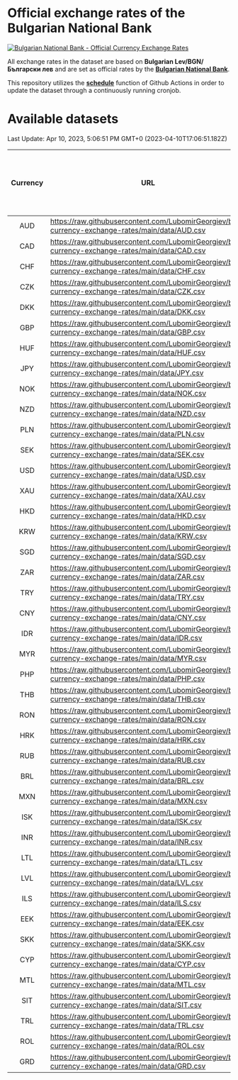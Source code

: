 # Official exchange rates of the Bulgarian National Bank

[![Bulgarian National Bank - Official Currency Exchange Rates](https://github.com/LubomirGeorgiev/bnb-currency-exchange-rates/actions/workflows/update-rates.yml/badge.svg?branch=main)](https://github.com/LubomirGeorgiev/bnb-currency-exchange-rates/actions/workflows/update-rates.yml)

All exchange rates in the dataset are based on **Bulgarian Lev/BGN/Български лев** and are set as official rates by the [**Bulgarian National Bank**](https://www.bnb.bg/Statistics/StExternalSector/StExchangeRates/StERForeignCurrencies/index.htm?toLang=_EN).

This repository utilizes the [**schedule**](https://docs.github.com/en/actions/reference/events-that-trigger-workflows) function of Github Actions in order to update the dataset through a continuously running cronjob.

# Available datasets

<!-- START LINKS (DO NOT EVER FU*ING DELETE THIS COMMENT FOR THE LOVE OF YOUR LIFE!!! IF YOU ARE CURIOS HOW IT WORKS, YOU CAN HAVE A LOOK AT ./src/updateReadme.ts) -->

Last Update: Apr 10, 2023, 5:06:51 PM GMT+0 (2023-04-10T17:06:51.182Z)

| Currency | URL                                                                                             | Number of records | Number of missing days that were filled in |
| :------: | ----------------------------------------------------------------------------------------------- | :---------------: | :----------------------------------------: |
|   AUD    | https://raw.githubusercontent.com/LubomirGeorgiev/bnb-currency-exchange-rates/main/data/AUD.csv |       8464        |                    2616                    |
|   CAD    | https://raw.githubusercontent.com/LubomirGeorgiev/bnb-currency-exchange-rates/main/data/CAD.csv |       8464        |                    2616                    |
|   CHF    | https://raw.githubusercontent.com/LubomirGeorgiev/bnb-currency-exchange-rates/main/data/CHF.csv |       8464        |                    2616                    |
|   CZK    | https://raw.githubusercontent.com/LubomirGeorgiev/bnb-currency-exchange-rates/main/data/CZK.csv |       8464        |                    2616                    |
|   DKK    | https://raw.githubusercontent.com/LubomirGeorgiev/bnb-currency-exchange-rates/main/data/DKK.csv |       8464        |                    2616                    |
|   GBP    | https://raw.githubusercontent.com/LubomirGeorgiev/bnb-currency-exchange-rates/main/data/GBP.csv |       8464        |                    2616                    |
|   HUF    | https://raw.githubusercontent.com/LubomirGeorgiev/bnb-currency-exchange-rates/main/data/HUF.csv |       8464        |                    2616                    |
|   JPY    | https://raw.githubusercontent.com/LubomirGeorgiev/bnb-currency-exchange-rates/main/data/JPY.csv |       8464        |                    2616                    |
|   NOK    | https://raw.githubusercontent.com/LubomirGeorgiev/bnb-currency-exchange-rates/main/data/NOK.csv |       8464        |                    2616                    |
|   NZD    | https://raw.githubusercontent.com/LubomirGeorgiev/bnb-currency-exchange-rates/main/data/NZD.csv |       8464        |                    2616                    |
|   PLN    | https://raw.githubusercontent.com/LubomirGeorgiev/bnb-currency-exchange-rates/main/data/PLN.csv |       8464        |                    2616                    |
|   SEK    | https://raw.githubusercontent.com/LubomirGeorgiev/bnb-currency-exchange-rates/main/data/SEK.csv |       8464        |                    2616                    |
|   USD    | https://raw.githubusercontent.com/LubomirGeorgiev/bnb-currency-exchange-rates/main/data/USD.csv |       8464        |                    2616                    |
|   XAU    | https://raw.githubusercontent.com/LubomirGeorgiev/bnb-currency-exchange-rates/main/data/XAU.csv |       8464        |                    2618                    |
|   HKD    | https://raw.githubusercontent.com/LubomirGeorgiev/bnb-currency-exchange-rates/main/data/HKD.csv |       8164        |                    2527                    |
|   KRW    | https://raw.githubusercontent.com/LubomirGeorgiev/bnb-currency-exchange-rates/main/data/KRW.csv |       8164        |                    2527                    |
|   SGD    | https://raw.githubusercontent.com/LubomirGeorgiev/bnb-currency-exchange-rates/main/data/SGD.csv |       8164        |                    2527                    |
|   ZAR    | https://raw.githubusercontent.com/LubomirGeorgiev/bnb-currency-exchange-rates/main/data/ZAR.csv |       8164        |                    2527                    |
|   TRY    | https://raw.githubusercontent.com/LubomirGeorgiev/bnb-currency-exchange-rates/main/data/TRY.csv |       6646        |                    2057                    |
|   CNY    | https://raw.githubusercontent.com/LubomirGeorgiev/bnb-currency-exchange-rates/main/data/CNY.csv |       6526        |                    2021                    |
|   IDR    | https://raw.githubusercontent.com/LubomirGeorgiev/bnb-currency-exchange-rates/main/data/IDR.csv |       6526        |                    2021                    |
|   MYR    | https://raw.githubusercontent.com/LubomirGeorgiev/bnb-currency-exchange-rates/main/data/MYR.csv |       6526        |                    2021                    |
|   PHP    | https://raw.githubusercontent.com/LubomirGeorgiev/bnb-currency-exchange-rates/main/data/PHP.csv |       6526        |                    2021                    |
|   THB    | https://raw.githubusercontent.com/LubomirGeorgiev/bnb-currency-exchange-rates/main/data/THB.csv |       6526        |                    2021                    |
|   RON    | https://raw.githubusercontent.com/LubomirGeorgiev/bnb-currency-exchange-rates/main/data/RON.csv |       6467        |                    2003                    |
|   HRK    | https://raw.githubusercontent.com/LubomirGeorgiev/bnb-currency-exchange-rates/main/data/HRK.csv |       6425        |                    1989                    |
|   RUB    | https://raw.githubusercontent.com/LubomirGeorgiev/bnb-currency-exchange-rates/main/data/RUB.csv |       6123        |                    1894                    |
|   BRL    | https://raw.githubusercontent.com/LubomirGeorgiev/bnb-currency-exchange-rates/main/data/BRL.csv |       5554        |                    1722                    |
|   MXN    | https://raw.githubusercontent.com/LubomirGeorgiev/bnb-currency-exchange-rates/main/data/MXN.csv |       5554        |                    1722                    |
|   ISK    | https://raw.githubusercontent.com/LubomirGeorgiev/bnb-currency-exchange-rates/main/data/ISK.csv |       5464        |                    1694                    |
|   INR    | https://raw.githubusercontent.com/LubomirGeorgiev/bnb-currency-exchange-rates/main/data/INR.csv |       5187        |                    1608                    |
|   LTL    | https://raw.githubusercontent.com/LubomirGeorgiev/bnb-currency-exchange-rates/main/data/LTL.csv |       5155        |                    1584                    |
|   LVL    | https://raw.githubusercontent.com/LubomirGeorgiev/bnb-currency-exchange-rates/main/data/LVL.csv |       4792        |                    1472                    |
|   ILS    | https://raw.githubusercontent.com/LubomirGeorgiev/bnb-currency-exchange-rates/main/data/ILS.csv |       4461        |                    1387                    |
|   EEK    | https://raw.githubusercontent.com/LubomirGeorgiev/bnb-currency-exchange-rates/main/data/EEK.csv |       4000        |                    1226                    |
|   SKK    | https://raw.githubusercontent.com/LubomirGeorgiev/bnb-currency-exchange-rates/main/data/SKK.csv |       2972        |                    914                     |
|   CYP    | https://raw.githubusercontent.com/LubomirGeorgiev/bnb-currency-exchange-rates/main/data/CYP.csv |       2906        |                    890                     |
|   MTL    | https://raw.githubusercontent.com/LubomirGeorgiev/bnb-currency-exchange-rates/main/data/MTL.csv |       2606        |                    801                     |
|   SIT    | https://raw.githubusercontent.com/LubomirGeorgiev/bnb-currency-exchange-rates/main/data/SIT.csv |       2542        |                    778                     |
|   TRL    | https://raw.githubusercontent.com/LubomirGeorgiev/bnb-currency-exchange-rates/main/data/TRL.csv |       1816        |                    557                     |
|   ROL    | https://raw.githubusercontent.com/LubomirGeorgiev/bnb-currency-exchange-rates/main/data/ROL.csv |       1697        |                    524                     |
|   GRD    | https://raw.githubusercontent.com/LubomirGeorgiev/bnb-currency-exchange-rates/main/data/GRD.csv |        359        |                    107                     |

<!-- END LINKS (DO NOT EVER FU*ING DELETE THIS COMMENT FOR THE LOVE OF YOUR LIFE!!! IF YOU ARE CURIOS HOW IT WORKS, YOU CAN HAVE A LOOK AT ./src/updateReadme.ts) -->
